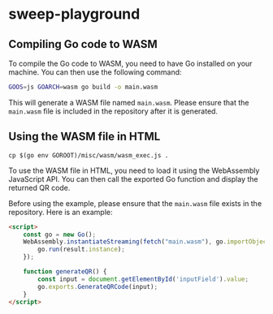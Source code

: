# sweep-playground

## Compiling Go code to WASM

To compile the Go code to WASM, you need to have Go installed on your machine. You can then use the following command:

```bash
GOOS=js GOARCH=wasm go build -o main.wasm
```

This will generate a WASM file named `main.wasm`. Please ensure that the `main.wasm` file is included in the repository after it is generated.

## Using the WASM file in HTML

```
cp $(go env GOROOT)/misc/wasm/wasm_exec.js .
```

To use the WASM file in HTML, you need to load it using the WebAssembly JavaScript API. You can then call the exported Go function and display the returned QR code.

Before using the example, please ensure that the `main.wasm` file exists in the repository. Here is an example:

```html
<script>
    const go = new Go();
    WebAssembly.instantiateStreaming(fetch("main.wasm"), go.importObject).then((result) => {
        go.run(result.instance);
    });

    function generateQR() {
        const input = document.getElementById('inputField').value;
        go.exports.GenerateQRCode(input);
    }
</script>